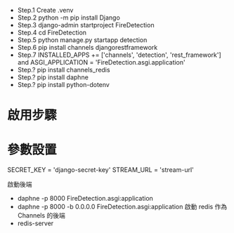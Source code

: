 - Step.1 Create .venv
- Step.2 python -m pip install Django
- Step.3 django-admin startproject FireDetection
- Step.4 cd FireDetection
- Step.5 python manage.py startapp detection
- Step.6 pip install channels djangorestframework
- Step.7 INSTALLED_APPS += ['channels', 'detection', 'rest_framework'] and ASGI_APPLICATION = 'FireDetection.asgi.application'
- Step.? pip install channels_redis
- Step.? pip install daphne
- Step.? pip install python-dotenv

# 啟用步驟

# 參數設置
SECRET_KEY = 'django-secret-key'
STREAM_URL = 'stream-url'

啟動後端
- daphne -p 8000 FireDetection.asgi:application
- daphne -p 8000 -b 0.0.0.0 FireDetection.asgi:application
啟動 redis 作為 Channels 的後端
- redis-server


